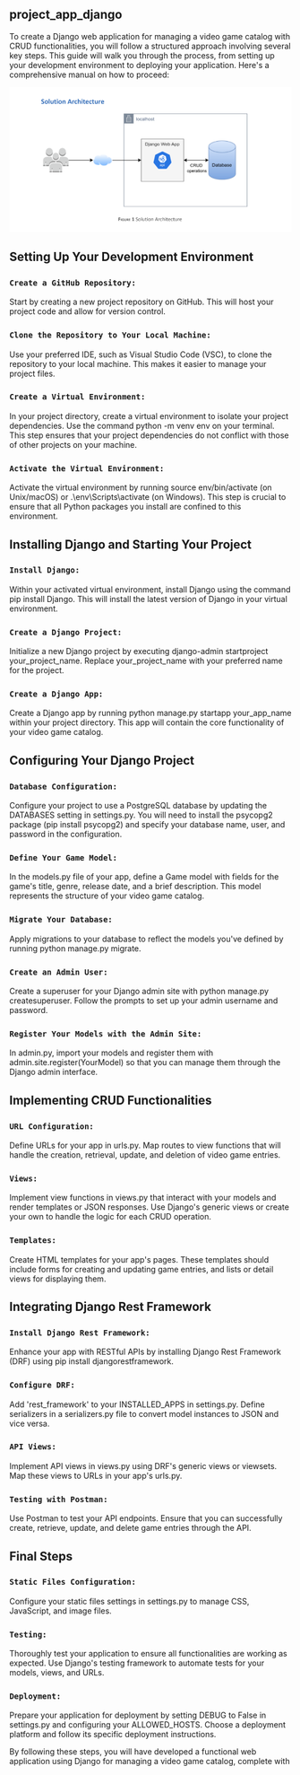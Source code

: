 ## project_app_django


To create a Django web application for managing a video game catalog with CRUD functionalities, you will follow a structured approach involving several key steps. This guide will walk you through the process, from setting up your development environment to deploying your application. Here's a comprehensive manual on how to proceed:

![alt text](img/ArquitecturaDjango.png)

## Setting Up Your Development Environment
### `Create a GitHub Repository:` 

Start by creating a new project repository on GitHub. This will host your project code and allow for version control.

### `Clone the Repository to Your Local Machine:` 
Use your preferred IDE, such as Visual Studio Code (VSC), to clone the repository to your local machine. This makes it easier to manage your project files.

### `Create a Virtual Environment:`

 In your project directory, create a virtual environment to isolate your project dependencies. Use the command python -m venv env on your terminal. This step ensures that your project dependencies do not conflict with those of other projects on your machine.

### `Activate the Virtual Environment:`
 Activate the virtual environment by running source env/bin/activate (on Unix/macOS) or .\env\Scripts\activate (on Windows). This step is crucial to ensure that all Python packages you install are confined to this environment.

## Installing Django and Starting Your Project
### `Install Django:`
 Within your activated virtual environment, install Django using the command pip install Django. This will install the latest version of Django in your virtual environment.

### `Create a Django Project:`
 Initialize a new Django project by executing django-admin startproject your_project_name. Replace your_project_name with your preferred name for the project.

### `Create a Django App:`
 Create a Django app by running python manage.py startapp your_app_name within your project directory. This app will contain the core functionality of your video game catalog.

## Configuring Your Django Project
### `Database Configuration:`
 Configure your project to use a PostgreSQL database by updating the DATABASES setting in settings.py. You will need to install the psycopg2 package (pip install psycopg2) and specify your database name, user, and password in the configuration.

### `Define Your Game Model:`
 In the models.py file of your app, define a Game model with fields for the game's title, genre, release date, and a brief description. This model represents the structure of your video game catalog.

### `Migrate Your Database:`
 Apply migrations to your database to reflect the models you've defined by running python manage.py migrate.

### `Create an Admin User:`
 Create a superuser for your Django admin site with python manage.py createsuperuser. Follow the prompts to set up your admin username and password.

### `Register Your Models with the Admin Site:`
 In admin.py, import your models and register them with admin.site.register(YourModel) so that you can manage them through the Django admin interface.

## Implementing CRUD Functionalities
### `URL Configuration:`
 Define URLs for your app in urls.py. Map routes to view functions that will handle the creation, retrieval, update, and deletion of video game entries.

### `Views:`
 Implement view functions in views.py that interact with your models and render templates or JSON responses. Use Django's generic views or create your own to handle the logic for each CRUD operation.

### `Templates:`
 Create HTML templates for your app's pages. These templates should include forms for creating and updating game entries, and lists or detail views for displaying them.

## Integrating Django Rest Framework
### `Install Django Rest Framework:`
 Enhance your app with RESTful APIs by installing Django Rest Framework (DRF) using pip install djangorestframework.

### `Configure DRF:`
 Add 'rest_framework' to your INSTALLED_APPS in settings.py. Define serializers in a serializers.py file to convert model instances to JSON and vice versa.

### `API Views:`
 Implement API views in views.py using DRF's generic views or viewsets. Map these views to URLs in your app's urls.py.

### `Testing with Postman:`
 Use Postman to test your API endpoints. Ensure that you can successfully create, retrieve, update, and delete game entries through the API.

## Final Steps
### `Static Files Configuration:`
 Configure your static files settings in settings.py to manage CSS, JavaScript, and image files.

### `Testing:`
 Thoroughly test your application to ensure all functionalities are working as expected. Use Django's testing framework to automate tests for your models, views, and URLs.

### `Deployment:`
 Prepare your application for deployment by setting DEBUG to False in settings.py and configuring your ALLOWED_HOSTS. Choose a deployment platform and follow its specific deployment instructions.

By following these steps, you will have developed a functional web application using Django for managing a video game catalog, complete with

























